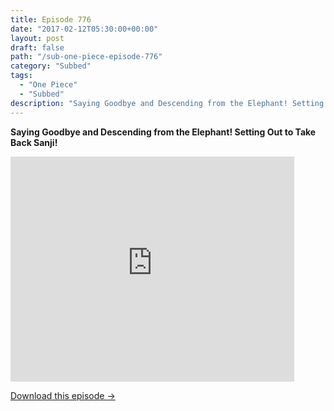 ```yaml
---
title: Episode 776
date: "2017-02-12T05:30:00+00:00"
layout: post
draft: false
path: "/sub-one-piece-episode-776"
category: "Subbed"
tags:
  - "One Piece"
  - "Subbed"
description: "Saying Goodbye and Descending from the Elephant! Setting Out to Take Back Sanji!"
---
```


**Saying Goodbye and Descending from the Elephant! Setting Out to Take Back Sanji!**

<iframe width="640" height="360" src="https://www.rapidvideo.com/e/G6FRPGVRA2" frameborder="0" marginwidth=0 marginheight=0 scrolling=no allowfullscreen style="max-width:90%;"></iframe>

<a href="http://ouo.io/qs/eCodkFEQ?s=https://www.rapidvideo.com/d/G6FRPGVRA2" class="styled_a">Download this episode →</a>

